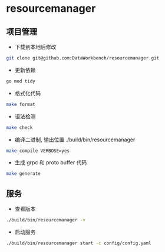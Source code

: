 # resourcemanager

## 项目管理
- 下载到本地后修改
```bash 
git clone git@github.com:DataWorkbench/resourcemanager.git
```

- 更新依赖
```bash
go mod tidy
```

- 格式化代码
```bash
make format
```

- 语法检测
```bash
make check
```

- 编译二进制, 输出位置 ./build/bin/resourcemanager
```bash
make compile VERBOSE=yes
```

- 生成 grpc 和 proto buffer 代码
```bash
make generate
```

## 服务
- 查看版本
```bash 
./build/bin/resourcemanager -v
```

- 启动服务
```bash
./build/bin/resourcemanager start -c config/config.yaml
```


